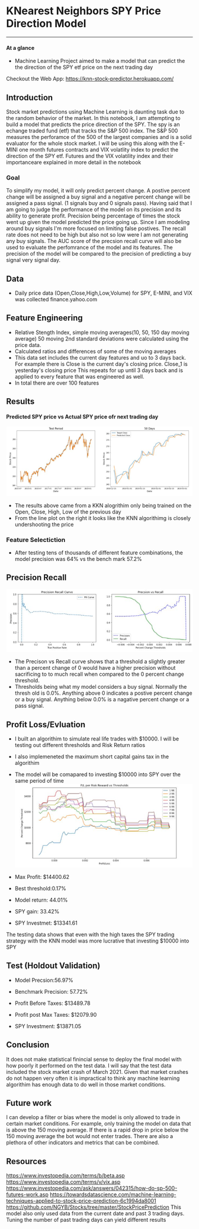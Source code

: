# KNearest Neighbors SPY Price Direction Model
---
#### At a glance
- Machine Learning Project aimed to make a model that can predict the the direction of the SPY etf price on the next trading day  
  
Checkout the Web App: https://knn-stock-predictor.herokuapp.com/

## Introduction

Stock market predictions using Machine Learning is daunting task due to the random behavior of the market. In this notebook, I am attempting to build a model that predicts the price direction of the SPY. The spy is an echange traded fund (etf) that tracks the S&P 500 index. The S&P 500 measures the perforamce of the 500 of the largest companies and is a solid evaluator for the whole stock market. I will be using this along with the E-MINI one month futures contracts and VIX volatlity index to predict the direction of the SPY etf. Futures and the VIX volatility index and their importanceare explained in more detail in the notebook

### Goal
To simplify my model, it will only predict percent change. A postive percent change will be assigned a buy signal and a negative percent change will be assigned a pass signal. (1 signals buy and 0 signals pass). Having said that I am going to judge the performance of the model on its precision and its ability to generate profit. Precision being percentage of times the stock went up given the model predicted the price going up. Since I am modeling around buy signals I'm more focused on limiting false postives. The recall rate does not need to be high but also not so low were I am not generating any buy signals. The AUC score of the precsion recall curve will also be used to evaluate the perfomrance of the model and its features. The precision of the model will be compared to the precision of predicting a buy signal very signal day.

## Data
- Daily price data (Open,Close,High,Low,Volume) for SPY, E-MINI, and VIX was collected finance.yahoo.com

## Feature Engineering 
- Relative Stength Index, simple moving averages(10, 50, 150 day moving average) 50 moving 2nd standard deviations were calculated using the price data.
- Calculated ratios and differences of some of the moving averages 
- This data set includes the current day features and uo to 3 days back. For example there is Close is the current day's closing price. Close_1 is yesterday's closing price This repeats for up until 3 days back and is applied to every feature that was engineered as well. 
- In total there are over 100 features 

## Results
#### Predicted SPY price vs Actual SPY price ofr next trading day
![Alt text](https://github.com/jacobh310/stock_prediction-models/blob/master/KNearest_Neighbor_regressor/images/predicted_vs_actual.JPG?raw=true "Sentiment")
- The results above came from a KKN alogrithim only being trained on the Open, Close, High, Low of the previous day
- From the line plot on the right it looks like the KNN algorithimg is closely undershooting the price

### Feature Selectiction 
- After testing tens of thousands of different feature combinations, the model precision was 64% vs the bench mark 57.2%

## Precision Recall
![Alt text](https://github.com/jacobh310/stock_prediction-models/blob/master/KNearest_Neighbor_regressor/images/precision_recall.JPG?raw=true "Sentiment")
- The Precison vs Recall curve shows that a threshold a slightly greater than a percent change of 0 would have a higher precision without sacrificing to to much recall when compared to the 0 percent change threshold.
- Thresholds being what my model considers a buy signal. Normally the thresh old is 0.0%. Anything above 0 indicates a postive percent change or a buy signal. Anything below 0.0% is a nagative percent change or a pass signal.

## Profit Loss/Evluation
- I built an algorithim to simulate real life trades with $10000. I will be testing out different thresholds and Risk Return ratios 
- I also implemeneted the maximum short capital gains tax in the algorithim
- The model will be comapared to investing $10000 into SPY over the same period of time
![Alt text](https://github.com/jacobh310/stock_prediction-models/blob/master/KNearest_Neighbor_regressor/images/profit_lossJPG.JPG?raw=true "Sentiment")
- Max Profit: $14400.62
- Best threshold:0.17%
- Model return: 44.01%

- SPY gain: 33.42% 
- SPY Investmet: $13341.61

The testing data shows that even with the high taxes the SPY trading strategy with the KNN model was more lucrative that investing $10000 into SPY

## Test (Holdout Validation)
- Model Precsion:56.97%
- Benchmark Precision: 57.72%

- Profit Before Taxes: $13489.78
- Profit post Max Taxes: $12079.90
- SPY Investment: $13871.05


## Conclusion
It does not make statistical finincial sense to deploy the final model with how poorly it performed on the test data. I will say that the test data included the stock market crash of March 2021. Given that market crashes do not happen very often it is impractical to think any machine learning algorithim has enough data to do well in those market conditions.

## Future work
I can develop a filter or bias where the model is only allowed to trade in certain market conditions. For example, only training the model on data that is above the 150 moving average. If there is a rapid drop in price below the 150 moving average the bot would not enter trades.
There are also a plethora of other indicators and metrics that can be combined.


## Resources
https://www.investopedia.com/terms/b/beta.asp
https://www.investopedia.com/terms/v/vix.asp
https://www.investopedia.com/ask/answers/042315/how-do-sp-500-futures-work.asp
https://towardsdatascience.com/machine-learning-techniques-applied-to-stock-price-prediction-6c1994da8001
https://github.com/NGYB/Stocks/tree/master/StockPricePrediction
This model also only used data from the current date and past 3 trading days. Tuning the number of past trading days can yield different results
